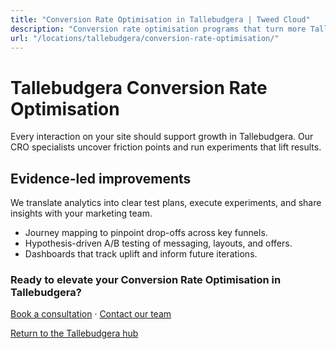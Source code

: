```yaml
---
title: "Conversion Rate Optimisation in Tallebudgera | Tweed Cloud"
description: "Conversion rate optimisation programs that turn more Tallebudgera visitors into customers."
url: "/locations/tallebudgera/conversion-rate-optimisation/"
---
```


# Tallebudgera Conversion Rate Optimisation

Every interaction on your site should support growth in Tallebudgera. Our CRO specialists uncover friction points and run experiments that lift results.

## Evidence-led improvements

We translate analytics into clear test plans, execute experiments, and share insights with your marketing team.

- Journey mapping to pinpoint drop-offs across key funnels.
- Hypothesis-driven A/B testing of messaging, layouts, and offers.
- Dashboards that track uplift and inform future iterations.

### Ready to elevate your Conversion Rate Optimisation in Tallebudgera?

[Book a consultation](/consultation/) · [Contact our team](/contact/)

[Return to the Tallebudgera hub](/locations/tallebudgera/)
